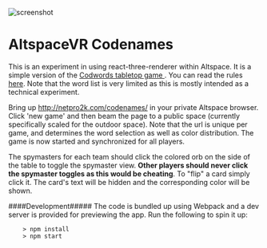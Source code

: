 ![screenshot](http://d.pr/i/AYiS+)
# AltspaceVR Codenames
This is an experiment in using react-three-renderer within Altspace. It is a simple version of the [Codwords tabletop game ](https://boardgamegeek.com/boardgame/178900/codenames). You can read the rules [here](http://czechgames.com/files/rules/codenames-rules-en.pdf). Note that the word list is very limited as this is mostly intended as a technical experiment.

Bring up http://netpro2k.com/codenames/ in your private Altspace browser. Click 'new game' and then beam the page to a public space (currently specifically scaled for the outdoor space). Note that the url is unique per game, and determines the word selection as well as color distribution. The game is now started and synchronized for all players.

The spymasters for each team should click the colored orb on the side of the table to toggle the spymaster view. **Other players should never click the spymaster toggles as this would be cheating**. To "flip" a card simply click it. The card's text will be hidden and the corresponding color will be shown.

####Development#####
The code is bundled up using Webpack and a dev server is provided for previewing the app. Run the following to spin it up:

```
	> npm install
	> npm start
```
